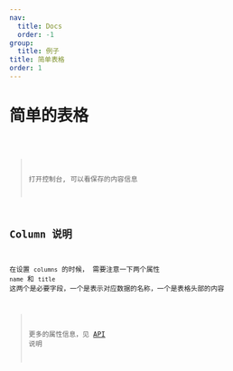 ```yaml
---
nav:
  title: Docs
  order: -1
group:
  title: 例子
title: 简单表格
order: 1
---
```


# 简单的表格

<code src="../../../src/simple.tsx" title="基础表格" desc="这是一个简单的表格，展示如何加载数据，以及如何设置列" />

> 打开控制台, 可以看保存的内容信息

## Column 说明

在设置 `columns` 的时候， 需要注意一下两个属性 `name` 和 `title` 这两个是必要字段，一个是表示对应数据的名称，一个是表格头部的内容

> 更多的属性信息，见 [API](/zh-CN/getting-started/api) 说明
